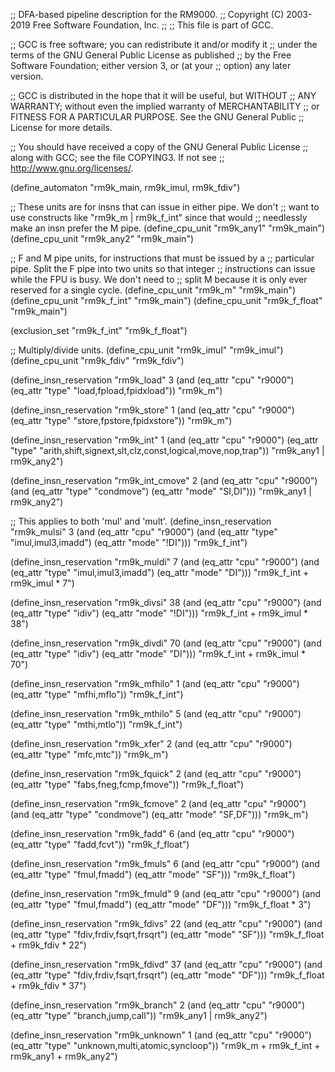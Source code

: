 ;; DFA-based pipeline description for the RM9000.
;;   Copyright (C) 2003-2019 Free Software Foundation, Inc.
;;
;; This file is part of GCC.

;; GCC is free software; you can redistribute it and/or modify it
;; under the terms of the GNU General Public License as published
;; by the Free Software Foundation; either version 3, or (at your
;; option) any later version.

;; GCC is distributed in the hope that it will be useful, but WITHOUT
;; ANY WARRANTY; without even the implied warranty of MERCHANTABILITY
;; or FITNESS FOR A PARTICULAR PURPOSE.  See the GNU General Public
;; License for more details.

;; You should have received a copy of the GNU General Public License
;; along with GCC; see the file COPYING3.  If not see
;; <http://www.gnu.org/licenses/>.

(define_automaton "rm9k_main, rm9k_imul, rm9k_fdiv")

;; These units are for insns that can issue in either pipe.  We don't
;; want to use constructs like "rm9k_m | rm9k_f_int" since that would
;; needlessly make an insn prefer the M pipe.
(define_cpu_unit "rm9k_any1" "rm9k_main")
(define_cpu_unit "rm9k_any2" "rm9k_main")

;; F and M pipe units, for instructions that must be issued by a
;; particular pipe.  Split the F pipe into two units so that integer
;; instructions can issue while the FPU is busy.  We don't need to
;; split M because it is only ever reserved for a single cycle.
(define_cpu_unit "rm9k_m" "rm9k_main")
(define_cpu_unit "rm9k_f_int" "rm9k_main")
(define_cpu_unit "rm9k_f_float" "rm9k_main")

(exclusion_set "rm9k_f_int" "rm9k_f_float")

;; Multiply/divide units.
(define_cpu_unit "rm9k_imul" "rm9k_imul")
(define_cpu_unit "rm9k_fdiv" "rm9k_fdiv")

(define_insn_reservation "rm9k_load" 3
  (and (eq_attr "cpu" "r9000")
       (eq_attr "type" "load,fpload,fpidxload"))
  "rm9k_m")

(define_insn_reservation "rm9k_store" 1
  (and (eq_attr "cpu" "r9000")
       (eq_attr "type" "store,fpstore,fpidxstore"))
  "rm9k_m")

(define_insn_reservation "rm9k_int" 1
  (and (eq_attr "cpu" "r9000")
       (eq_attr "type" "arith,shift,signext,slt,clz,const,logical,move,nop,trap"))
  "rm9k_any1 | rm9k_any2")

(define_insn_reservation "rm9k_int_cmove" 2
  (and (eq_attr "cpu" "r9000")
       (and (eq_attr "type" "condmove")
	    (eq_attr "mode" "SI,DI")))
  "rm9k_any1 | rm9k_any2")

;; This applies to both 'mul' and 'mult'.
(define_insn_reservation "rm9k_mulsi" 3
  (and (eq_attr "cpu" "r9000")
       (and (eq_attr "type" "imul,imul3,imadd")
	    (eq_attr "mode" "!DI")))
  "rm9k_f_int")

(define_insn_reservation "rm9k_muldi" 7
  (and (eq_attr "cpu" "r9000")
       (and (eq_attr "type" "imul,imul3,imadd")
	    (eq_attr "mode" "DI")))
  "rm9k_f_int + rm9k_imul * 7")

(define_insn_reservation "rm9k_divsi" 38
  (and (eq_attr "cpu" "r9000")
       (and (eq_attr "type" "idiv")
	    (eq_attr "mode" "!DI")))
  "rm9k_f_int + rm9k_imul * 38")

(define_insn_reservation "rm9k_divdi" 70
  (and (eq_attr "cpu" "r9000")
       (and (eq_attr "type" "idiv")
	    (eq_attr "mode" "DI")))
  "rm9k_f_int + rm9k_imul * 70")

(define_insn_reservation "rm9k_mfhilo" 1
  (and (eq_attr "cpu" "r9000")
       (eq_attr "type" "mfhi,mflo"))
  "rm9k_f_int")

(define_insn_reservation "rm9k_mthilo" 5
  (and (eq_attr "cpu" "r9000")
       (eq_attr "type" "mthi,mtlo"))
  "rm9k_f_int")

(define_insn_reservation "rm9k_xfer" 2
  (and (eq_attr "cpu" "r9000")
       (eq_attr "type" "mfc,mtc"))
  "rm9k_m")

(define_insn_reservation "rm9k_fquick" 2
  (and (eq_attr "cpu" "r9000")
       (eq_attr "type" "fabs,fneg,fcmp,fmove"))
  "rm9k_f_float")

(define_insn_reservation "rm9k_fcmove" 2
  (and (eq_attr "cpu" "r9000")
       (and (eq_attr "type" "condmove")
	    (eq_attr "mode" "SF,DF")))
  "rm9k_m")

(define_insn_reservation "rm9k_fadd" 6
  (and (eq_attr "cpu" "r9000")
       (eq_attr "type" "fadd,fcvt"))
  "rm9k_f_float")

(define_insn_reservation "rm9k_fmuls" 6
  (and (eq_attr "cpu" "r9000")
       (and (eq_attr "type" "fmul,fmadd")
	    (eq_attr "mode" "SF")))
  "rm9k_f_float")

(define_insn_reservation "rm9k_fmuld" 9
  (and (eq_attr "cpu" "r9000")
       (and (eq_attr "type" "fmul,fmadd")
	    (eq_attr "mode" "DF")))
  "rm9k_f_float * 3")

(define_insn_reservation "rm9k_fdivs" 22
  (and (eq_attr "cpu" "r9000")
       (and (eq_attr "type" "fdiv,frdiv,fsqrt,frsqrt")
	    (eq_attr "mode" "SF")))
  "rm9k_f_float + rm9k_fdiv * 22")

(define_insn_reservation "rm9k_fdivd" 37
  (and (eq_attr "cpu" "r9000")
       (and (eq_attr "type" "fdiv,frdiv,fsqrt,frsqrt")
	    (eq_attr "mode" "DF")))
  "rm9k_f_float + rm9k_fdiv * 37")

(define_insn_reservation "rm9k_branch" 2
  (and (eq_attr "cpu" "r9000")
       (eq_attr "type" "branch,jump,call"))
  "rm9k_any1 | rm9k_any2")

(define_insn_reservation "rm9k_unknown" 1
  (and (eq_attr "cpu" "r9000")
       (eq_attr "type" "unknown,multi,atomic,syncloop"))
  "rm9k_m + rm9k_f_int + rm9k_any1 + rm9k_any2")

